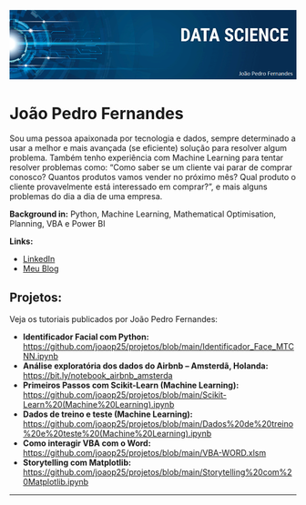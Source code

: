 <p align="center">
  <img src="banner-joao pedro.png" >
</p>

# João Pedro Fernandes

Sou uma pessoa apaixonada por tecnologia e dados, sempre determinado a usar a melhor e mais avançada (se eficiente) solução para resolver algum problema. Também tenho experiência com Machine Learning para tentar resolver problemas como: “Como saber se um cliente vai parar de comprar conosco? Quantos produtos vamos vender no próximo mês? Qual produto o cliente provavelmente está interessado em comprar?”, e mais alguns problemas do dia a dia de uma empresa. 

**Background in:** Python, Machine Learning, Mathematical Optimisation, Planning, VBA e Power BI

**Links:**
* [LinkedIn](https://www.linkedin.com/in/joao-pedro-fernandes-95a125180/)
* [Meu Blog](https://medium.com/@joaop_25)


## Projetos:
Veja os tutoriais publicados por João Pedro Fernandes:

* **Identificador Facial com Python:** https://github.com/joaop25/projetos/blob/main/Identificador_Face_MTCNN.ipynb
* **Análise exploratória dos dados do Airbnb – Amsterdã, Holanda:** https://bit.ly/notebook_airbnb_amsterda
* **Primeiros Passos com Scikit-Learn (Machine Learning):** https://github.com/joaop25/projetos/blob/main/Scikit-Learn%20(Machine%20Learning).ipynb
* **Dados de treino e teste (Machine Learning):** https://github.com/joaop25/projetos/blob/main/Dados%20de%20treino%20e%20teste%20(Machine%20Learning).ipynb
* **Como interagir VBA com o Word:** https://github.com/joaop25/projetos/blob/main/VBA-WORD.xlsm
* **Storytelling com Matplotlib:** https://github.com/joaop25/projetos/blob/main/Storytelling%20com%20Matplotlib.ipynb
---

